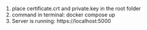 1. place certificate.crt and private.key in the root folder
2. command in terminal: docker compose up
3. Server is running: https://localhost:5000